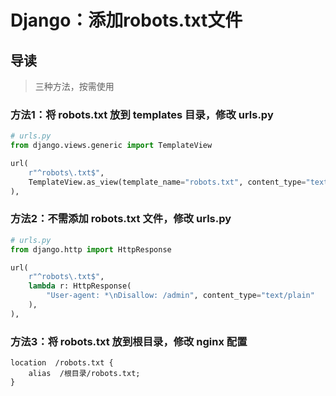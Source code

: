 # Django：添加robots.txt文件

## 导读

> 三种方法，按需使用

### 方法1：将 robots.txt 放到 templates 目录，修改 urls.py

```python
# urls.py
from django.views.generic import TemplateView

url(
    r"^robots\.txt$",
    TemplateView.as_view(template_name="robots.txt", content_type="text/plain"),
),

```

### 方法2：不需添加 robots.txt 文件，修改 urls.py

```python
# urls.py
from django.http import HttpResponse

url(
    r"^robots\.txt$",
    lambda r: HttpResponse(
        "User-agent: *\nDisallow: /admin", content_type="text/plain"
    ),
),

```

### 方法3：将 robots.txt 放到根目录，修改 nginx 配置

```shell
location  /robots.txt {
    alias  /根目录/robots.txt;
}
```
